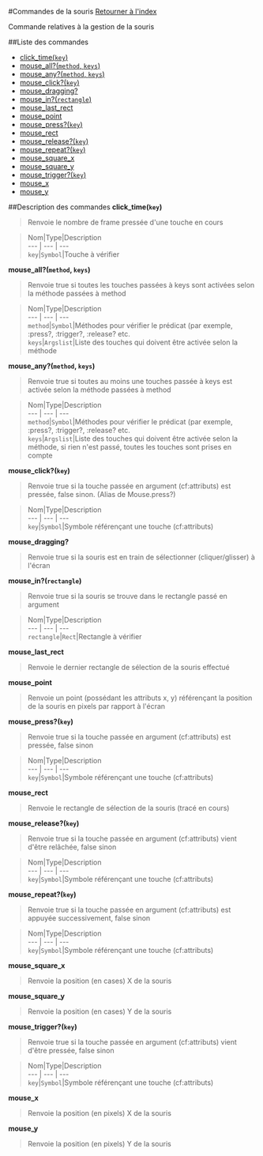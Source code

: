 #Commandes de la souris
[Retourner à l'index](__command_list.md)

Commande relatives à la gestion de la souris

##Liste des commandes
*    [click_time(`key`)](#click_time)
*    [mouse_all?(`method`, `keys`)](#mouse_all?)
*    [mouse_any?(`method`, `keys`)](#mouse_any?)
*    [mouse_click?(`key`)](#mouse_click?)
*    [mouse_dragging?](#mouse_dragging?)
*    [mouse_in?(`rectangle`)](#mouse_in?)
*    [mouse_last_rect](#mouse_last_rect)
*    [mouse_point](#mouse_point)
*    [mouse_press?(`key`)](#mouse_press?)
*    [mouse_rect](#mouse_rect)
*    [mouse_release?(`key`)](#mouse_release?)
*    [mouse_repeat?(`key`)](#mouse_repeat?)
*    [mouse_square_x](#mouse_square_x)
*    [mouse_square_y](#mouse_square_y)
*    [mouse_trigger?(`key`)](#mouse_trigger?)
*    [mouse_x](#mouse_x)
*    [mouse_y](#mouse_y)


##Description des commandes
**click_time(`key`)**

> Renvoie le nombre de frame pressée d'une touche en cours

  
> Nom|Type|Description  
--- | --- | ---  
`key`|`Symbol`|Touche à vérifier  


**mouse_all?(`method`, `keys`)**

> Renvoie true si toutes les touches passées à keys sont activées selon la méthode passées à method

  
> Nom|Type|Description  
--- | --- | ---  
`method`|`Symbol`|Méthodes pour vérifier le prédicat (par exemple, :press?, :trigger?, :release? etc.  
`keys`|`Argslist`|Liste des touches qui doivent être activée selon la méthode  


**mouse_any?(`method`, `keys`)**

> Renvoie true si toutes au moins une touches passée à keys est activée selon la méthode passées à method

  
> Nom|Type|Description  
--- | --- | ---  
`method`|`Symbol`|Méthodes pour vérifier le prédicat (par exemple, :press?, :trigger?, :release? etc.  
`keys`|`Argslist`|Liste des touches qui doivent être activée selon la méthode, si rien n'est passé, toutes les touches sont prises en compte  


**mouse_click?(`key`)**

> Renvoie true si la touche passée en argument (cf:attributs) est pressée, false sinon. (Alias de Mouse.press?)

  
> Nom|Type|Description  
--- | --- | ---  
`key`|`Symbol`|Symbole référençant une touche (cf:attributs)  


**mouse_dragging?**

> Renvoie true si la souris est en train de sélectionner (cliquer/glisser) à l'écran

  
> 

**mouse_in?(`rectangle`)**

> Renvoie true si la souris se trouve dans le rectangle passé en argument

  
> Nom|Type|Description  
--- | --- | ---  
`rectangle`|`Rect`|Rectangle à vérifier  


**mouse_last_rect**

> Renvoie le dernier rectangle de sélection de la souris effectué

  
> 

**mouse_point**

> Renvoie un point (possédant les attributs x, y) référençant la position de la souris en pixels par rapport à l'écran

  
> 

**mouse_press?(`key`)**

> Renvoie true si la touche passée en argument (cf:attributs) est pressée, false sinon

  
> Nom|Type|Description  
--- | --- | ---  
`key`|`Symbol`|Symbole référençant une touche (cf:attributs)  


**mouse_rect**

> Renvoie le rectangle de sélection de la souris (tracé en cours)

  
> 

**mouse_release?(`key`)**

> Renvoie true si la touche passée en argument (cf:attributs) vient d'être relâchée, false sinon

  
> Nom|Type|Description  
--- | --- | ---  
`key`|`Symbol`|Symbole référençant une touche (cf:attributs)  


**mouse_repeat?(`key`)**

> Renvoie true si la touche passée en argument (cf:attributs) est appuyée successivement, false sinon

  
> Nom|Type|Description  
--- | --- | ---  
`key`|`Symbol`|Symbole référençant une touche (cf:attributs)  


**mouse_square_x**

> Renvoie la position (en cases) X de la souris

  
> 

**mouse_square_y**

> Renvoie la position (en cases) Y de la souris

  
> 

**mouse_trigger?(`key`)**

> Renvoie true si la touche passée en argument (cf:attributs) vient d'être pressée, false sinon

  
> Nom|Type|Description  
--- | --- | ---  
`key`|`Symbol`|Symbole référençant une touche (cf:attributs)  


**mouse_x**

> Renvoie la position (en pixels) X de la souris

  
> 

**mouse_y**

> Renvoie la position (en pixels) Y de la souris

  
> 

